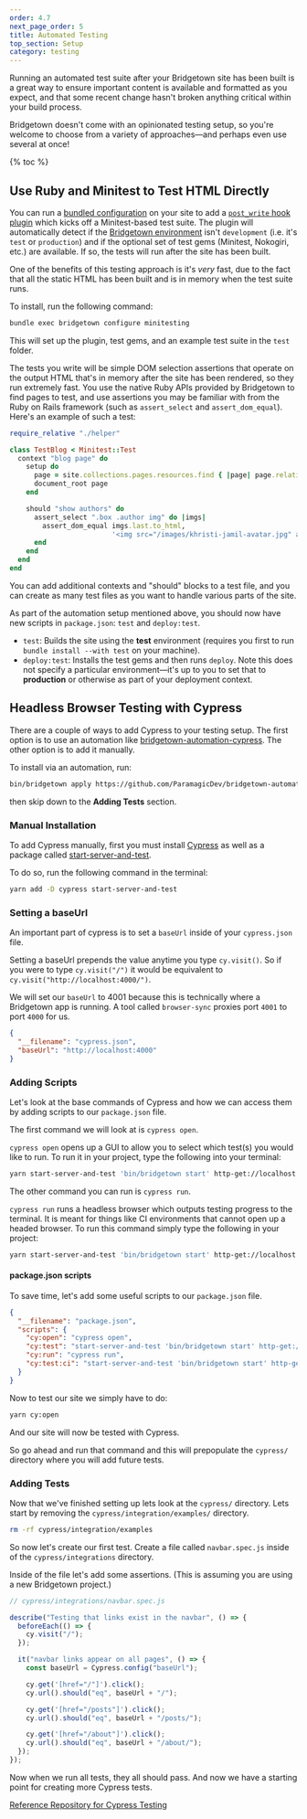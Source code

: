 ```yaml
---
order: 4.7
next_page_order: 5
title: Automated Testing
top_section: Setup
category: testing
---
```


Running an automated test suite after your Bridgetown site has been built is a great way to ensure important content is available and formatted as you expect, and that some recent change hasn't broken anything critical within your build process.

Bridgetown doesn't come with an opinionated testing setup, so you're welcome to choose from a variety of approaches—and perhaps even use several at once!

{% toc %}

## Use Ruby and Minitest to Test HTML Directly

You can run a [bundled configuration](/docs/bundled-configurations) on your site to add a [`post_write` hook plugin](/docs/plugins/hooks) which kicks off a Minitest-based test suite. The plugin will automatically detect if the [Bridgetown environment](/docs/configuration/environments) isn't `development` (i.e. it's `test` or `production`) and if the optional set of test gems (Minitest, Nokogiri, etc.) are available. If so, the tests will run after the site has been built.

One of the benefits of this testing approach is it's _very_ fast, due to the fact that all the static HTML has been built and is in memory when the test suite runs.

To install, run the following command:

```sh
bundle exec bridgetown configure minitesting
```

This will set up the plugin, test gems, and an example test suite in the `test` folder.

The tests you write will be simple DOM selection assertions that operate on the output HTML that's in memory after the site has been rendered, so they run extremely fast. You use the native Ruby APIs provided by Bridgetown to find pages to test, and use assertions you may be familiar with from the Ruby on Rails framework (such as `assert_select` and `assert_dom_equal`). Here's an example of such a test:

```ruby
require_relative "./helper"

class TestBlog < Minitest::Test
  context "blog page" do
    setup do
      page = site.collections.pages.resources.find { |page| page.relative_url == "/blog/index.html" }
      document_root page
    end

    should "show authors" do
      assert_select ".box .author img" do |imgs|
        assert_dom_equal imgs.last.to_html,
                         '<img src="/images/khristi-jamil-avatar.jpg" alt="Khristi Jamil" class="avatar">'
      end
    end
  end
end
```

You can add additional contexts and "should" blocks to a test file, and you can create as many test files as you want to handle various parts of the site.

As part of the automation setup mentioned above, you should now have new scripts in `package.json`: `test` and `deploy:test`.

* `test`: Builds the site using the **test** environment (requires you first to run `bundle install --with test` on your machine).
* `deploy:test`: Installs the test gems and then runs `deploy`. Note this does not specify a particular environment—it's up to you to set that to **production** or otherwise as part of your deployment context.

## Headless Browser Testing with Cypress


There are a couple of ways to add Cypress to your testing setup. The first
option is to use an automation like [bridgetown-automation-cypress](https://github.com/ParamagicDev/bridgetown-automation-cypress). The other option is to add it manually.

To install via an automation, run:

```sh
bin/bridgetown apply https://github.com/ParamagicDev/bridgetown-automation-cypress
```

then skip down to the **Adding Tests** section.

### Manual Installation

To add Cypress manually, first you must install
[Cypress](https://www.cypress.io/) as well as a package called [start-server-and-test](https://github.com/bahmutov/start-server-and-test).

To do so, run the following command in the terminal:

```bash
yarn add -D cypress start-server-and-test
```

### Setting a baseUrl

An important part of cypress is to set a `baseUrl` inside of your
`cypress.json` file.

Setting a baseUrl prepends the value anytime you type `cy.visit()`. So if you were to type `cy.visit("/")` it would be equivalent to `cy.visit("http://localhost:4000/")`.

We will set our `baseUrl` to 4001 because this is technically where a
Bridgetown app is running. A tool called `browser-sync` proxies port
`4001` to port `4000` for us.

```json
{
  "__filename": "cypress.json",
  "baseUrl": "http://localhost:4000"
}
```

### Adding Scripts

Let's look at the base commands of Cypress and how we can access them by adding scripts to
our `package.json` file.

The first command we will look at is `cypress open`.

`cypress open` opens up a GUI to allow you to select which test(s) you
would like to run. To run it in your project, type the following
into your terminal:

```bash
yarn start-server-and-test 'bin/bridgetown start' http-get://localhost:4001 'yarn cy:open'
```

The other command you can run is `cypress run`.

`cypress run` runs a headless browser which outputs testing progress to the terminal. It is
meant for things like CI environments that cannot open up a headed browser. To
run this command simply type the following in your project:

```bash
yarn start-server-and-test 'bin/bridgetown start' http-get://localhost:4001 'yarn cy:open'
```

#### package.json scripts

To save time, let's add some useful scripts to our `package.json` file.

```json
{
  "__filename": "package.json",
  "scripts": {
    "cy:open": "cypress open",
    "cy:test": "start-server-and-test 'bin/bridgetown start' http-get://localhost:4001 'yarn cy:open'",
    "cy:run": "cypress run",
    "cy:test:ci": "start-server-and-test 'bin/bridgetown start' http-get://localhost:4001 'yarn cy:run'"
  }
}
```

Now to test our site we simply have to do:

```bash
yarn cy:open
```

And our site will now be tested with Cypress.

So go ahead and run that
command and this will prepopulate the `cypress/` directory where you
will add future tests.

### Adding Tests

Now that we've finished setting up lets look at the `cypress/`
directory. Lets start by removing the `cypress/integration/examples/` directory.

```bash
rm -rf cypress/integration/examples
```

So now let's create our first test. Create a file called `navbar.spec.js`
inside of the `cypress/integrations` directory.

Inside of the file let's add some assertions. (This is assuming you are
using a new Bridgetown project.)

```javascript
// cypress/integrations/navbar.spec.js

describe("Testing that links exist in the navbar", () => {
  beforeEach(() => {
    cy.visit("/");
  });

  it("navbar links appear on all pages", () => {
    const baseUrl = Cypress.config("baseUrl");

    cy.get('[href="/"]').click();
    cy.url().should("eq", baseUrl + "/");

    cy.get('[href="/posts"]').click();
    cy.url().should("eq", baseUrl + "/posts/");

    cy.get('[href="/about"]').click();
    cy.url().should("eq", baseUrl + "/about/");
  });
});
```

Now when we run all tests, they all should pass. And now we have a
starting point for creating more Cypress tests.

[Reference Repository for Cypress
Testing](https://github.com/ParamagicDev/bridgetown-example-cypress)
